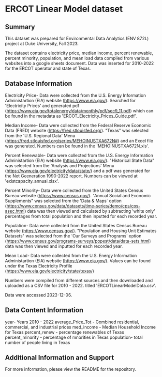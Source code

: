 # ERCOT Linear Model dataset


## Summary
This dataset was prepared for Environmental Data Analytics (ENV 872L) project at Duke University, Fall 2023.

The dataset contains electricity price, median income, percent renewable, percent minority, population, and mean load data compiled from various websites into a google sheets document. Data was inserted for 2010-2022 for the ERCOT operator and state of Texas.

## Database Information

Electricity Price- 
Data were collected from the U.S. Energy Information Administartion (EIA) website (https://www.eia.gov/). Searched for 'Electricity Prices' and generated pdf (https://www.eia.gov/totalenergy/data/monthly/pdf/sec9_11.pdf) which can be found in the metadata as 'ERCOT_Electricity_Prices_Guide.pdf'. 


Median Income- 
Data were collected from the Federal Reserve Economic Data (FRED) website (https://fred.stlouisfed.org/). "Texas" was selected from the 'U.S. Regional Data' Menu  (https://fred.stlouisfed.org/series/MEHOINUSTXA672N#) and an Excel file was generated. Numbers can be found in the 'MEHOINUSTXA672N.xls'. 

Percent Renewable-
Data were collected from the U.S. Energy Information Administartion (EIA) website (https://www.eia.gov/). "Historical State Data" was selected from the 'Analysis and Projections' Menu  (https://www.eia.gov/electricity/data/state/) and a pdf was generated for the Net Geeneration 1990-2022 report. Numbers can be viewed at 'existcapacity_annual.xlsx'. 

Percent Minority- 
Data were collected from the United States Census Bureau website (https://www.census.gov/). "Annual Social and Economic Supplements" was selected from the 'Data & Maps' option  (https://www.census.gov/data/datasets/time-series/demo/cps/cps-asec.html) data was then viewed and calculated by subtracting 'white only' percentages from total population and then inputted for each recorded year.

Population-
Data were collected from the United States Census Bureau website (https://www.census.gov/). "Population and Housing Unit Estimates Datasets" was selected from the 'Our Surveys and Programs' option  (https://www.census.gov/programs-surveys/popest/data/data-sets.html) data was then viewed and inputted for each recorded year.

Mean Load-
Data were collected from the U.S. Energy Information Administartion (EIA) website (https://www.eia.gov/). Values can be found under the Texas Electricity Profile  (https://www.eia.gov/electricity/state/texas/)


Numbers were compiled from different sources and then downloaded and uploaded as a CSV file for 2010 - 2022. titled 'ERCOTLinearModelData.csv'.

Data were accessed 2023-12-06.

## Data Content Information

year- Years 2010 - 2022
average_Price_Tot - Combined residential, commercial, and industrial prices
med_income - Median Household Income for Texas
percent_renew - percentage renewables of Texas
percent_minority - percentage of mnorities in Texas
population- total number of people living in Texas

## Additional Information and Support
For more information, please view the README for the repository.